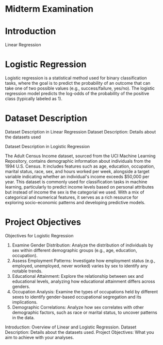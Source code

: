 # Midterm Examination

# Introduction 
Linear Regression

# Logistic Regression 

Logistic regression is a statistical method used for binary classification tasks, where the goal is to predict the probability of an outcome that can take one of two possible values (e.g., success/failure, yes/no). The logistic regression model predicts the log-odds of the probability of the positive class (typically labeled as 1).

# Dataset Description

Dataset Description in Linear Regression
Dataset Description: Details about the datasets used

Dataset Description in Logistic Regression

The Adult Census Income dataset, sourced from the UCI Machine Learning Repository, contains demographic information about individuals from the 1994 U.S. Census. It includes features such as age, education, occupation, marital status, race, sex, and hours worked per week, alongside a target variable indicating whether an individual's income exceeds $50,000 per year. This dataset is commonly used for classification tasks in machine learning, particularly to predict income levels based on personal attributes but instead of income the sex is the categorial we used. With a mix of categorical and numerical features, it serves as a rich resource for exploring socio-economic patterns and developing predictive models.

# Project Objectives

Objectives for Logistic Regression
1. Examine Gender Distribution: Analyze the distribution of individuals by sex within different demographic groups (e.g., age, education, occupation).
2. Assess Employment Patterns: Investigate how employment status (e.g., employed, unemployed, never worked) varies by sex to identify any notable trends.
3. Educational Attainment: Explore the relationship between sex and educational levels, analyzing how educational attainment differs across genders.
4. Occupation Analysis: Examine the types of occupations held by different sexes to identify gender-based occupational segregation and its implications.
5. Demographic Correlations: Analyze how sex correlates with other demographic factors, such as race or marital status, to uncover patterns in the data.

Introduction: Overview of Linear and Logistic Regression.
Dataset Description: Details about the datasets used.
Project Objectives: What you aim to achieve with your analyses.
